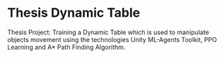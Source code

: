 # Thesis Dynamic Table
 Thesis Project: Training a Dynamic Table which is used to manipulate objects movement using the technologies Unity ML-Agents Toolkit, PPO Learning and A* Path Finding Algorithm. 
